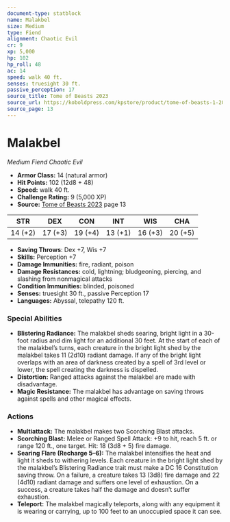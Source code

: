```yaml
---
document-type: statblock
name: Malakbel
size: Medium
type: Fiend
alignment: Chaotic Evil
cr: 9
xp: 5,000
hp: 102
hp_roll: 48
ac: 14
speed: walk 40 ft.
senses: truesight 30 ft. 
passive_perception: 17
source_title: Tome of Beasts 2023
source_url: https://koboldpress.com/kpstore/product/tome-of-beasts-1-2023-edition/
source_page: 13
---
```


# Malakbel

*Medium* *Fiend* *Chaotic Evil*

- **Armor Class:** 14 (natural armor)
- **Hit Points:** 102 (12d8 + 48)
- **Speed:** walk 40 ft.
- **Challenge Rating:** 9 (5,000 XP)
- **Source:** [Tome of Beasts 2023](https://koboldpress.com/kpstore/product/tome-of-beasts-1-2023-edition/) page 13

| STR | DEX | CON | INT | WIS | CHA |
| --- | --- | --- | --- | --- | --- |
| 14 (+2) | 17 (+3) | 19 (+4) | 13 (+1) | 16 (+3) | 20 (+5) |

- **Saving Throws**: Dex +7, Wis +7
- **Skills:** Perception +7
- **Damage Immunities:** fire, radiant, poison
- **Damage Resistances:** cold, lightning; bludgeoning, piercing, and slashing from nonmagical attacks
- **Condition Immunities:** blinded, poisoned
- **Senses:** truesight 30 ft., passive Perception 17
- **Languages:** Abyssal, telepathy 120 ft.

### Special Abilities

- **Blistering Radiance:** The malakbel sheds searing, bright light in a 30-foot radius and dim light for an additional 30 feet. At the start of each of the malakbel’s turns, each creature in the bright light shed by the malakbel takes 11 (2d10) radiant damage. If any of the bright light overlaps with an area of darkness created by a spell of 3rd level or lower, the spell creating the darkness is dispelled.
- **Distortion:** Ranged attacks against the malakbel are made with disadvantage.
- **Magic Resistance:** The malakbel has advantage on saving throws against spells and other magical effects.

### Actions

- **Multiattack:** The malakbel makes two Scorching Blast attacks.
- **Scorching Blast:** Melee or Ranged Spell Attack: +9 to hit, reach 5 ft. or range 120 ft., one target. Hit: 18 (3d8 + 5) fire damage.
- **Searing Flare (Recharge 5–6):** The malakbel intensifies the heat and light it sheds to withering levels. Each creature in the bright light shed by the malakbel’s Blistering Radiance trait must make a DC 16 Constitution saving throw. On a failure, a creature takes 13 (3d8) fire damage and 22 (4d10) radiant damage and suffers one level of exhaustion. On a success, a creature takes half the damage and doesn’t suffer exhaustion.
- **Teleport:** The malakbel magically teleports, along with any equipment it is wearing or carrying, up to 100 feet to an unoccupied space it can see.
